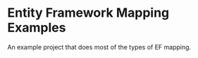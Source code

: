 Entity Framework Mapping Examples
=================================

An example project that does most of the types of EF mapping.
